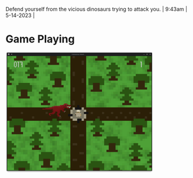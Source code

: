 Defend yourself from the vicious dinosaurs trying to attack you. | 9:43am | 5-14-2023 |

# Game Playing
<img src="images/Screenshot_20230523_122255.png" width =  "400">